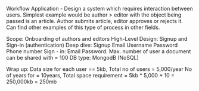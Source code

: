 Workflow Application - 
Design a system which requires interaction between users. Simplest example would be author > editor with the object being passed is an article. Author submits article, editor approves or rejects it. Can find other examples of this type of process in other fields. 

Scope: Onboarding of authors and editors 
High-Level Design: Signup and Sign-in (authentication)
Deep dive: Signup
Email
Username
Password
Phone number
Sign - in:
Email 
Password.
Max. number of user a document can be shared with = 100
DB type: MongodB (NoSQL)

Wrap up:
Data size for each user == 5kb,
Total no of users = 5,000/year
No of years for = 10years,
Total space requirement = 5kb * 5,000 * 10 = 250,000kb = 250mb 
